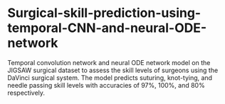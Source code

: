 # Surgical-skill-prediction-using-temporal-CNN-and-neural-ODE-network
Temporal convolution network and neural ODE network model on the JIGSAW surgical dataset to assess the skill levels of surgeons using the DaVinci surgical system. The model predicts suturing, knot-tying, and needle passing skill levels with accuracies of 97%, 100%, and 80% respectively.
